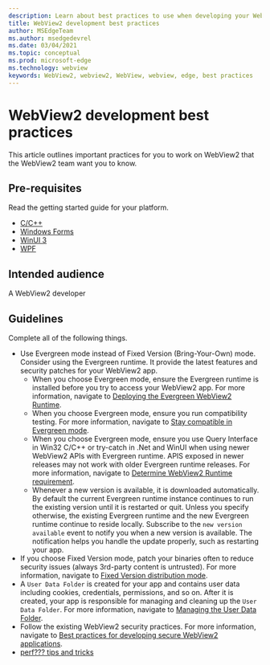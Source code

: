 ```yaml
---
description: Learn about best practices to use when developing your WebView2 applications.
title: WebView2 development best practices  
author: MSEdgeTeam
ms.author: msedgedevrel
ms.date: 03/04/2021
ms.topic: conceptual
ms.prod: microsoft-edge
ms.technology: webview
keywords: WebView2, webview2, WebView, webview, edge, best practices  
---
```

# WebView2 development best practices  

This article outlines important practices for you to work on WebView2 that the WebView2 team want you to know.  

## Pre-requisites  

Read the getting started guide for your platform.  

*   [C/C++][Webview2GettingstartedWin32]  
*   [Windows Forms][Webview2GettingstartedWinforms]  
*   [WinUI 3][Webview2GettingstartedWinui]  
*   [WPF][Webview2GettingstartedWpf]  
    
## Intended audience  

A WebView2 developer  

## Guidelines  

Complete all of the following things.  

*   Use Evergreen mode instead of Fixed Version \(Bring-Your-Own\) mode.  Consider using the Evergreen runtime.  It provide the latest features and security patches for your WebView2 app.  
    *   When you choose Evergreen mode, ensure the Evergreen runtime is installed before you try to access your WebView2 app.  For more information, navigate to [Deploying the Evergreen WebView2 Runtime][Webview2ConceptsDistributionDeployingEvergreenWebview2Runtime].  
    *   When you choose Evergreen mode, ensure you run compatibility testing.  For more information, navigate to [Stay compatible in Evergreen mode][Webview2ConceptsDistributionStayCompatibleEvergreenMode].  
    *   When you choose Evergreen mode, ensure you use Query Interface in Win32 C/C++ or try-catch in .Net and WinUI when using newer WebView2 APIs with Evergreen runtime.  APIS exposed in newer releases may not work with older Evergreen runtime releases.  For more information, navigate to [Determine WebView2 Runtime requirement][Webview2ConceptsVersioningDetermineWebview2RuntimeRequirement].  
    *   Whenever a new version is available, it is downloaded automatically.  By default the current Evergreen runtime instance continues to run the existing version until it is restarted or quit.  Unless you specify otherwise, the existing Evergreen runtime and the new Evergreen runtime continue to reside locally.  Subscribe to the `new version available` event to notify you when a new version is available.  The notification helps you handle the update properly, such as restarting your app.  
*   If you choose Fixed Version mode, patch your binaries often to reduce security issues \(always 3rd-party content is untrusted\).  For more information, navigate to [Fixed Version distribution mode][Webview2ConceptsDistributionFixedVersionDistributionMode].  
*   A `User Data Folder` is created for your app and contains user data including cookies, credentials, permissions, and so on.  After it is created, your app is responsible for managing and cleaning up the `User Data Folder`.  For more information, navigate to [Managing the User Data Folder][Webview2ConceptsUserdatafolder].  
*   Follow the existing WebView2 security practices.  For more information, navigate to [Best practices for developing secure WebView2 applications][Webview2ConceptsSecurity].  
*   [perf??? tips and tricks][Webview2AnotherPerfArticle]  

<!-- links -->  

[Webview2AnotherPerfArticle]: ../another-perf-article.md "Another perf??? tips and tricks | Microsoft Docs"  
[Webview2ConceptsDistributionDeployingEvergreenWebview2Runtime]: ../concepts/distribution.md#deploying-the-evergreen-webview2-runtime "Deploying the Evergreen WebView2 Runtime - Distribution of apps using WebView2 | Microsoft Docs"  
[Webview2ConceptsDistributionFixedVersionDistributionMode]: ../concepts/distribution.md#fixed-version-distribution-mode "Fixed Version distribution mode - Distribution of apps using WebView2 | Microsoft Docs"  
[Webview2ConceptsDistributionStayCompatibleEvergreenMode]: ../concepts/distribution.md#stay-compatible-in-evergreen-mode "Stay compatible in Evergreen mode - Distribution of apps using WebView2 | Microsoft Docs"  
[Webview2ConceptsSecurity]: ../concepts/security.md "Best practices for developing secure WebView2 applications | Microsoft Docs"  
[Webview2ConceptsUserdatafolder]: ../concepts/userdatafolder.md "Managing the User Data Folder | Microsoft Docs"  
[Webview2ConceptsVersioningDetermineWebview2RuntimeRequirement]: ../concepts/versioning.md#determine-webview2-runtime-requirement "Determine WebView2 Runtime requirement - Understand WebView2 SDK versions | Microsoft Docs"  
[Webview2GettingstartedWin32]: ../gettingstarted/win32.md "Getting started with WebView2 | Microsoft Docs"  
[Webview2GettingstartedWinforms]: ../gettingstarted/winforms.md "Getting started with WebView2 in Windows Forms | Microsoft Docs"  
[Webview2GettingstartedWinui]: ../gettingstarted/winui.md "Getting started with WebView2 in WinUI 3 (Preview) | Microsoft Docs"  
[Webview2GettingstartedWpf]: ../gettingstarted/wpf.md "Getting started with WebView2 in WPF | Microsoft Docs"  

[MicrosoftstreamMsitVideo8855a1ff0400988a1905F1eb62608da9]: https://msit.microsoftstream.com/video/8855a1ff-0400-988a-1905-f1eb62608da9 " | Microsoft Stream"  
